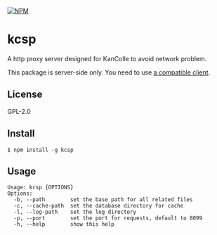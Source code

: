 [![NPM](https://nodei.co/npm/kcsp.png?downloads=true&downloadRank=true&stars=true)](https://nodei.co/npm/kcsp/)

kcsp
====
A http proxy server designed for KanColle to avoid network problem.

This package is server-side only. You need to use [a compatible client](https://github.com/yukixz/kcsp-client).

License
-------
GPL-2.0

Install
-------
```
$ npm install -g kcsp
```

Usage
-----
```
Usage: kcsp {OPTIONS}
Options:
  -b, --path        set the base path for all related files
  -c, --cache-path  set the database directory for cache
  -l, --log-path    set the log directory
  -p, --port        set the port for requests, default to 8099
  -h, --help        show this help
```
